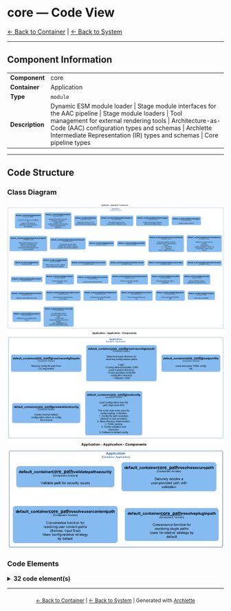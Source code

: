 # core — Code View

[← Back to Container](./default-container.md) | [← Back to System](./README.md)

---

## Component Information

<table>
<tbody>
<tr>
<td><strong>Component</strong></td>
<td>core</td>
</tr>
<tr>
<td><strong>Container</strong></td>
<td>Application</td>
</tr>
<tr>
<td><strong>Type</strong></td>
<td><code>module</code></td>
</tr>
<tr>
<td><strong>Description</strong></td>
<td>Dynamic ESM module loader | Stage module interfaces for the AAC pipeline | Stage module loaders | Tool management for external rendering tools | Architecture-as-Code (AAC) configuration types and schemas | Archlette Intermediate Representation (IR) types and schemas | Core pipeline types</td>
</tr>
</tbody>
</table>

---

## Code Structure

### Class Diagram

![Class Diagram](./diagrams/structurizr-Classes_default_container__core.png)
![Class Diagram](./diagrams/structurizr-Classes_default_container__core_config.png)
![Class Diagram](./diagrams/structurizr-Classes_default_container__core_path.png)

### Code Elements

<details>
<summary><strong>32 code element(s)</strong></summary>



#### Functions

##### `nameToId()`

Convert a name to a normalized ID
Used for consistent ID generation across extractors and mappers

<table>
<tbody>
<tr>
<td><strong>Type</strong></td>
<td><code>function</code></td>
</tr>
<tr>
<td><strong>Visibility</strong></td>
<td><code>public</code></td>
</tr>
<tr>
<td><strong>Returns</strong></td>
<td><code>string</code> — Normalized ID (lowercase, hyphenated, alphanumeric)</td>
</tr>
<tr>
<td><strong>Location</strong></td>
<td><code>C:/Users/chris/git/archlette/src/core/constants.ts:56</code></td>
</tr>
</tbody>
</table>

**Parameters:**

- `name`: <code>string</code> — - The name to convert (component, actor, etc.)
**Examples:**
```typescript

```

---
##### `sanitizeId()`

Sanitize ID for DSL and code identifiers (preserves underscores)
Used for Python code identifiers where underscores are significant

<table>
<tbody>
<tr>
<td><strong>Type</strong></td>
<td><code>function</code></td>
</tr>
<tr>
<td><strong>Visibility</strong></td>
<td><code>public</code></td>
</tr>
<tr>
<td><strong>Returns</strong></td>
<td><code>string</code> — Sanitized ID (lowercase alphanumeric and underscores only)</td>
</tr>
<tr>
<td><strong>Location</strong></td>
<td><code>C:/Users/chris/git/archlette/src/core/constants.ts:78</code></td>
</tr>
</tbody>
</table>

**Parameters:**

- `id`: <code>string</code> — - The ID to sanitize
**Examples:**
```typescript

```

---
##### `isTTY()`

Determine if we're in a TTY environment (for pretty printing)

<table>
<tbody>
<tr>
<td><strong>Type</strong></td>
<td><code>function</code></td>
</tr>
<tr>
<td><strong>Visibility</strong></td>
<td><code>private</code></td>
</tr>
<tr>
<td><strong>Returns</strong></td>
<td><code>boolean</code></td>
</tr>
<tr>
<td><strong>Location</strong></td>
<td><code>C:/Users/chris/git/archlette/src/core/logger.ts:43</code></td>
</tr>
</tbody>
</table>



---
##### `getDefaultLogLevel()`

Get default log level from environment or fallback to 'info'

<table>
<tbody>
<tr>
<td><strong>Type</strong></td>
<td><code>function</code></td>
</tr>
<tr>
<td><strong>Visibility</strong></td>
<td><code>private</code></td>
</tr>
<tr>
<td><strong>Returns</strong></td>
<td><code>import("C:/Users/chris/git/archlette/src/core/logger").LogLevel</code></td>
</tr>
<tr>
<td><strong>Location</strong></td>
<td><code>C:/Users/chris/git/archlette/src/core/logger.ts:50</code></td>
</tr>
</tbody>
</table>



---
##### `createPinoLogger()`

Create a Pino logger instance with optional pretty printing

<table>
<tbody>
<tr>
<td><strong>Type</strong></td>
<td><code>function</code></td>
</tr>
<tr>
<td><strong>Visibility</strong></td>
<td><code>private</code></td>
</tr>
<tr>
<td><strong>Returns</strong></td>
<td><code>PinoLogger</code></td>
</tr>
<tr>
<td><strong>Location</strong></td>
<td><code>C:/Users/chris/git/archlette/src/core/logger.ts:66</code></td>
</tr>
</tbody>
</table>

**Parameters:**

- `level`: <code>import("C:/Users/chris/git/archlette/src/core/logger").LogLevel</code>- `pretty`: <code>boolean</code>

---
##### `createLogger()`

Create a logger instance

<table>
<tbody>
<tr>
<td><strong>Type</strong></td>
<td><code>function</code></td>
</tr>
<tr>
<td><strong>Visibility</strong></td>
<td><code>public</code></td>
</tr>
<tr>
<td><strong>Returns</strong></td>
<td><code>import("C:/Users/chris/git/archlette/src/core/logger").Logger</code> — Logger instance</td>
</tr>
<tr>
<td><strong>Location</strong></td>
<td><code>C:/Users/chris/git/archlette/src/core/logger.ts:131</code></td>
</tr>
</tbody>
</table>

**Parameters:**

- `options`: <code>import("C:/Users/chris/git/archlette/src/core/logger").LoggerOptions</code> — - Logger configuration
**Examples:**
```typescript

```

---
##### `getDefaultUserPluginDir()`

Default base directory for user plugins: ~/.archlette/mods
This provides a standard location for external plugins and custom modules

<table>
<tbody>
<tr>
<td><strong>Type</strong></td>
<td><code>function</code></td>
</tr>
<tr>
<td><strong>Visibility</strong></td>
<td><code>private</code></td>
</tr>
<tr>
<td><strong>Returns</strong></td>
<td><code>string</code></td>
</tr>
<tr>
<td><strong>Location</strong></td>
<td><code>C:/Users/chris/git/archlette/src/core/module-loader.ts:59</code></td>
</tr>
</tbody>
</table>



---
##### `loadModuleFromPath()`

Dynamically load an ESM module from a path or module specifier with security validation

<table>
<tbody>
<tr>
<td><strong>Type</strong></td>
<td><code>function</code></td>
</tr>
<tr>
<td><strong>Visibility</strong></td>
<td><code>public</code></td>
</tr>
<tr>
<td><strong>Async</strong></td>
<td>Yes</td>
</tr>
<tr>
<td><strong>Returns</strong></td>
<td><code>Promise<import("C:/Users/chris/git/archlette/src/core/module-loader").LoadedModule<T>></code> — Promise resolving to loaded module with metadata</td>
</tr>
<tr>
<td><strong>Location</strong></td>
<td><code>C:/Users/chris/git/archlette/src/core/module-loader.ts:111</code></td>
</tr>
</tbody>
</table>

**Parameters:**

- `spec`: <code>string</code> — - Module specifier (relative path, absolute path, or ~/ path)- `exts`: <code>(".ts" | ".js")[]</code> — - File extensions to probe (in order of preference)- `allowedAbsolutePaths`: <code>string[]</code> — - Optional allowlist for absolute plugin paths (external plugins)
   Defaults to [~/.archlette/mods] for user plugins
**Examples:**
```typescript

```

---
##### `getCliDir()`


<table>
<tbody>
<tr>
<td><strong>Type</strong></td>
<td><code>function</code></td>
</tr>
<tr>
<td><strong>Visibility</strong></td>
<td><code>public</code></td>
</tr>
<tr>
<td><strong>Returns</strong></td>
<td><code>string</code></td>
</tr>
<tr>
<td><strong>Location</strong></td>
<td><code>C:/Users/chris/git/archlette/src/core/path-resolver.ts:17</code></td>
</tr>
</tbody>
</table>



---
##### `expandTilde()`


<table>
<tbody>
<tr>
<td><strong>Type</strong></td>
<td><code>function</code></td>
</tr>
<tr>
<td><strong>Visibility</strong></td>
<td><code>public</code></td>
</tr>
<tr>
<td><strong>Returns</strong></td>
<td><code>string</code></td>
</tr>
<tr>
<td><strong>Location</strong></td>
<td><code>C:/Users/chris/git/archlette/src/core/path-resolver.ts:24</code></td>
</tr>
</tbody>
</table>

**Parameters:**

- `p`: <code>string</code>- `homeDir`: <code>string</code>

---
##### `resolveArchlettePath()`

Core path resolver honoring Archlette rules (no file existence checks).
- "~"  -> user home
- "/"  -> absolute
- else -> relative to CLI dir

<table>
<tbody>
<tr>
<td><strong>Type</strong></td>
<td><code>function</code></td>
</tr>
<tr>
<td><strong>Visibility</strong></td>
<td><code>public</code></td>
</tr>
<tr>
<td><strong>Returns</strong></td>
<td><code>string</code></td>
</tr>
<tr>
<td><strong>Location</strong></td>
<td><code>C:/Users/chris/git/archlette/src/core/path-resolver.ts:42</code></td>
</tr>
</tbody>
</table>

**Parameters:**

- `input`: <code>string</code>- `opts`: <code>{ cliDir: string; }</code>

---
##### `resolveModuleEntry()`

Resolve a module entry by probing:
1) Exact path
2) With extensions: .ts then .js
3) If directory: index.ts then index.js

<table>
<tbody>
<tr>
<td><strong>Type</strong></td>
<td><code>function</code></td>
</tr>
<tr>
<td><strong>Visibility</strong></td>
<td><code>public</code></td>
</tr>
<tr>
<td><strong>Returns</strong></td>
<td><code>string</code></td>
</tr>
<tr>
<td><strong>Location</strong></td>
<td><code>C:/Users/chris/git/archlette/src/core/path-resolver.ts:64</code></td>
</tr>
</tbody>
</table>

**Parameters:**

- `input`: <code>string</code>- `opts`: <code>{ cliDir: string; wantedExts?: (".ts" | ".js")[]; }</code>

---
##### `toFileUrl()`


<table>
<tbody>
<tr>
<td><strong>Type</strong></td>
<td><code>function</code></td>
</tr>
<tr>
<td><strong>Visibility</strong></td>
<td><code>public</code></td>
</tr>
<tr>
<td><strong>Returns</strong></td>
<td><code>string</code></td>
</tr>
<tr>
<td><strong>Location</strong></td>
<td><code>C:/Users/chris/git/archlette/src/core/path-resolver.ts:100</code></td>
</tr>
</tbody>
</table>

**Parameters:**

- `p`: <code>string</code>

---
##### `writeFile()`

Write content to a file, creating parent directories if needed.

<table>
<tbody>
<tr>
<td><strong>Type</strong></td>
<td><code>function</code></td>
</tr>
<tr>
<td><strong>Visibility</strong></td>
<td><code>public</code></td>
</tr>
<tr>
<td><strong>Returns</strong></td>
<td><code>void</code></td>
</tr>
<tr>
<td><strong>Location</strong></td>
<td><code>C:/Users/chris/git/archlette/src/core/path-resolver.ts:110</code></td>
</tr>
</tbody>
</table>

**Parameters:**

- `filename`: <code>string</code> — - Absolute path to the file- `content`: <code>string</code> — - Content to write

---
##### `loadExtractorModule()`


<table>
<tbody>
<tr>
<td><strong>Type</strong></td>
<td><code>function</code></td>
</tr>
<tr>
<td><strong>Visibility</strong></td>
<td><code>public</code></td>
</tr>
<tr>
<td><strong>Async</strong></td>
<td>Yes</td>
</tr>
<tr>
<td><strong>Returns</strong></td>
<td><code>Promise<{ entry: Function; resolved: string; }></code></td>
</tr>
<tr>
<td><strong>Location</strong></td>
<td><code>C:/Users/chris/git/archlette/src/core/stage-module-loader.ts:13</code></td>
</tr>
</tbody>
</table>

**Parameters:**

- `modulePath`: <code>string</code>

---
##### `loadValidatorModule()`


<table>
<tbody>
<tr>
<td><strong>Type</strong></td>
<td><code>function</code></td>
</tr>
<tr>
<td><strong>Visibility</strong></td>
<td><code>public</code></td>
</tr>
<tr>
<td><strong>Async</strong></td>
<td>Yes</td>
</tr>
<tr>
<td><strong>Returns</strong></td>
<td><code>Promise<{ entry: Function; resolved: string; }></code></td>
</tr>
<tr>
<td><strong>Location</strong></td>
<td><code>C:/Users/chris/git/archlette/src/core/stage-module-loader.ts:26</code></td>
</tr>
</tbody>
</table>

**Parameters:**

- `modulePath`: <code>string</code>

---
##### `loadGeneratorModule()`


<table>
<tbody>
<tr>
<td><strong>Type</strong></td>
<td><code>function</code></td>
</tr>
<tr>
<td><strong>Visibility</strong></td>
<td><code>public</code></td>
</tr>
<tr>
<td><strong>Async</strong></td>
<td>Yes</td>
</tr>
<tr>
<td><strong>Returns</strong></td>
<td><code>Promise<{ entry: Function; resolved: string; }></code></td>
</tr>
<tr>
<td><strong>Location</strong></td>
<td><code>C:/Users/chris/git/archlette/src/core/stage-module-loader.ts:39</code></td>
</tr>
</tbody>
</table>

**Parameters:**

- `modulePath`: <code>string</code>

---
##### `loadRendererModule()`


<table>
<tbody>
<tr>
<td><strong>Type</strong></td>
<td><code>function</code></td>
</tr>
<tr>
<td><strong>Visibility</strong></td>
<td><code>public</code></td>
</tr>
<tr>
<td><strong>Async</strong></td>
<td>Yes</td>
</tr>
<tr>
<td><strong>Returns</strong></td>
<td><code>Promise<{ entry: Function; resolved: string; }></code></td>
</tr>
<tr>
<td><strong>Location</strong></td>
<td><code>C:/Users/chris/git/archlette/src/core/stage-module-loader.ts:52</code></td>
</tr>
</tbody>
</table>

**Parameters:**

- `modulePath`: <code>string</code>

---
##### `loadDocModule()`


<table>
<tbody>
<tr>
<td><strong>Type</strong></td>
<td><code>function</code></td>
</tr>
<tr>
<td><strong>Visibility</strong></td>
<td><code>public</code></td>
</tr>
<tr>
<td><strong>Async</strong></td>
<td>Yes</td>
</tr>
<tr>
<td><strong>Returns</strong></td>
<td><code>Promise<{ entry: Function; resolved: string; }></code></td>
</tr>
<tr>
<td><strong>Location</strong></td>
<td><code>C:/Users/chris/git/archlette/src/core/stage-module-loader.ts:65</code></td>
</tr>
</tbody>
</table>

**Parameters:**

- `modulePath`: <code>string</code>

---
##### `getCacheDir()`

Get the Archlette cache directory

<table>
<tbody>
<tr>
<td><strong>Type</strong></td>
<td><code>function</code></td>
</tr>
<tr>
<td><strong>Visibility</strong></td>
<td><code>public</code></td>
</tr>
<tr>
<td><strong>Returns</strong></td>
<td><code>string</code></td>
</tr>
<tr>
<td><strong>Location</strong></td>
<td><code>C:/Users/chris/git/archlette/src/core/tool-manager.ts:64</code></td>
</tr>
</tbody>
</table>



---
##### `ensureCacheDir()`

Ensure cache directory exists

<table>
<tbody>
<tr>
<td><strong>Type</strong></td>
<td><code>function</code></td>
</tr>
<tr>
<td><strong>Visibility</strong></td>
<td><code>private</code></td>
</tr>
<tr>
<td><strong>Returns</strong></td>
<td><code>string</code></td>
</tr>
<tr>
<td><strong>Location</strong></td>
<td><code>C:/Users/chris/git/archlette/src/core/tool-manager.ts:72</code></td>
</tr>
</tbody>
</table>



---
##### `commandExistsInPath()`

Check if a command exists in PATH

<table>
<tbody>
<tr>
<td><strong>Type</strong></td>
<td><code>function</code></td>
</tr>
<tr>
<td><strong>Visibility</strong></td>
<td><code>private</code></td>
</tr>
<tr>
<td><strong>Returns</strong></td>
<td><code>string</code></td>
</tr>
<tr>
<td><strong>Location</strong></td>
<td><code>C:/Users/chris/git/archlette/src/core/tool-manager.ts:83</code></td>
</tr>
</tbody>
</table>

**Parameters:**

- `command`: <code>string</code>

---
##### `downloadFile()`

Download a file from URL to destination

<table>
<tbody>
<tr>
<td><strong>Type</strong></td>
<td><code>function</code></td>
</tr>
<tr>
<td><strong>Visibility</strong></td>
<td><code>private</code></td>
</tr>
<tr>
<td><strong>Async</strong></td>
<td>Yes</td>
</tr>
<tr>
<td><strong>Returns</strong></td>
<td><code>Promise<void></code></td>
</tr>
<tr>
<td><strong>Location</strong></td>
<td><code>C:/Users/chris/git/archlette/src/core/tool-manager.ts:102</code></td>
</tr>
</tbody>
</table>

**Parameters:**

- `url`: <code>string</code>- `dest`: <code>string</code>- `log`: <code>import("C:/Users/chris/git/archlette/src/core/logger").Logger</code>

---
##### `extractZip()`

Extract a ZIP file (simple extraction for Structurizr CLI)

<table>
<tbody>
<tr>
<td><strong>Type</strong></td>
<td><code>function</code></td>
</tr>
<tr>
<td><strong>Visibility</strong></td>
<td><code>private</code></td>
</tr>
<tr>
<td><strong>Async</strong></td>
<td>Yes</td>
</tr>
<tr>
<td><strong>Returns</strong></td>
<td><code>Promise<void></code></td>
</tr>
<tr>
<td><strong>Location</strong></td>
<td><code>C:/Users/chris/git/archlette/src/core/tool-manager.ts:144</code></td>
</tr>
</tbody>
</table>

**Parameters:**

- `zipPath`: <code>string</code>- `destDir`: <code>string</code>- `log`: <code>import("C:/Users/chris/git/archlette/src/core/logger").Logger</code>

---
##### `makeExecutable()`

Make file executable (Unix only)

<table>
<tbody>
<tr>
<td><strong>Type</strong></td>
<td><code>function</code></td>
</tr>
<tr>
<td><strong>Visibility</strong></td>
<td><code>private</code></td>
</tr>
<tr>
<td><strong>Returns</strong></td>
<td><code>void</code></td>
</tr>
<tr>
<td><strong>Location</strong></td>
<td><code>C:/Users/chris/git/archlette/src/core/tool-manager.ts:171</code></td>
</tr>
</tbody>
</table>

**Parameters:**

- `filePath`: <code>string</code>

---
##### `downloadStructurizr()`

Download and install Structurizr CLI to cache

<table>
<tbody>
<tr>
<td><strong>Type</strong></td>
<td><code>function</code></td>
</tr>
<tr>
<td><strong>Visibility</strong></td>
<td><code>private</code></td>
</tr>
<tr>
<td><strong>Async</strong></td>
<td>Yes</td>
</tr>
<tr>
<td><strong>Returns</strong></td>
<td><code>Promise<string></code></td>
</tr>
<tr>
<td><strong>Location</strong></td>
<td><code>C:/Users/chris/git/archlette/src/core/tool-manager.ts:180</code></td>
</tr>
</tbody>
</table>

**Parameters:**

- `cacheDir`: <code>string</code>- `log`: <code>import("C:/Users/chris/git/archlette/src/core/logger").Logger</code>

---
##### `downloadPlantUML()`

Download and install PlantUML to cache

<table>
<tbody>
<tr>
<td><strong>Type</strong></td>
<td><code>function</code></td>
</tr>
<tr>
<td><strong>Visibility</strong></td>
<td><code>private</code></td>
</tr>
<tr>
<td><strong>Async</strong></td>
<td>Yes</td>
</tr>
<tr>
<td><strong>Returns</strong></td>
<td><code>Promise<string></code></td>
</tr>
<tr>
<td><strong>Location</strong></td>
<td><code>C:/Users/chris/git/archlette/src/core/tool-manager.ts:218</code></td>
</tr>
</tbody>
</table>

**Parameters:**

- `cacheDir`: <code>string</code>- `log`: <code>import("C:/Users/chris/git/archlette/src/core/logger").Logger</code>

---
##### `findStructurizrCLI()`

Find or download Structurizr CLI

<table>
<tbody>
<tr>
<td><strong>Type</strong></td>
<td><code>function</code></td>
</tr>
<tr>
<td><strong>Visibility</strong></td>
<td><code>public</code></td>
</tr>
<tr>
<td><strong>Async</strong></td>
<td>Yes</td>
</tr>
<tr>
<td><strong>Returns</strong></td>
<td><code>Promise<string></code> — Path to structurizr executable/script</td>
</tr>
<tr>
<td><strong>Location</strong></td>
<td><code>C:/Users/chris/git/archlette/src/core/tool-manager.ts:244</code></td>
</tr>
</tbody>
</table>

**Parameters:**

- `log`: <code>import("C:/Users/chris/git/archlette/src/core/logger").Logger</code> — - Optional logger

---
##### `findPlantUML()`

Find or download PlantUML JAR

<table>
<tbody>
<tr>
<td><strong>Type</strong></td>
<td><code>function</code></td>
</tr>
<tr>
<td><strong>Visibility</strong></td>
<td><code>public</code></td>
</tr>
<tr>
<td><strong>Async</strong></td>
<td>Yes</td>
</tr>
<tr>
<td><strong>Returns</strong></td>
<td><code>Promise<string></code> — Path to plantuml.jar</td>
</tr>
<tr>
<td><strong>Location</strong></td>
<td><code>C:/Users/chris/git/archlette/src/core/tool-manager.ts:284</code></td>
</tr>
</tbody>
</table>

**Parameters:**

- `log`: <code>import("C:/Users/chris/git/archlette/src/core/logger").Logger</code> — - Optional logger

---
##### `checkJava()`

Verify Java is available

<table>
<tbody>
<tr>
<td><strong>Type</strong></td>
<td><code>function</code></td>
</tr>
<tr>
<td><strong>Visibility</strong></td>
<td><code>public</code></td>
</tr>
<tr>
<td><strong>Returns</strong></td>
<td><code>string</code> — Java version string if available, null otherwise</td>
</tr>
<tr>
<td><strong>Location</strong></td>
<td><code>C:/Users/chris/git/archlette/src/core/tool-manager.ts:313</code></td>
</tr>
</tbody>
</table>



---
##### `requireJava()`

Validate Java is installed (throw if not)

<table>
<tbody>
<tr>
<td><strong>Type</strong></td>
<td><code>function</code></td>
</tr>
<tr>
<td><strong>Visibility</strong></td>
<td><code>public</code></td>
</tr>
<tr>
<td><strong>Returns</strong></td>
<td><code>void</code></td>
</tr>
<tr>
<td><strong>Location</strong></td>
<td><code>C:/Users/chris/git/archlette/src/core/tool-manager.ts:334</code></td>
</tr>
</tbody>
</table>



---
##### `resolveConfig()`

For each stage, resolve includes/excludes for each node:
  - If node omits includes/excludes, inherit from defaults.
  - Add configBaseDir for resolving config-relative paths

<table>
<tbody>
<tr>
<td><strong>Type</strong></td>
<td><code>function</code></td>
</tr>
<tr>
<td><strong>Visibility</strong></td>
<td><code>public</code></td>
</tr>
<tr>
<td><strong>Returns</strong></td>
<td><code>import("C:/Users/chris/git/archlette/src/core/types-aac").ResolvedAACConfig</code></td>
</tr>
<tr>
<td><strong>Location</strong></td>
<td><code>C:/Users/chris/git/archlette/src/core/types-aac.ts:145</code></td>
</tr>
</tbody>
</table>

**Parameters:**

- `raw`: <code>unknown</code>- `options`: <code>{ configBaseDir?: string; }</code>

---

</details>

---

<div align="center">
<sub><a href="./default-container.md">← Back to Container</a> | <a href="./README.md">← Back to System</a> | Generated with <a href="https://github.com/architectlabs/archlette">Archlette</a></sub>
</div>
